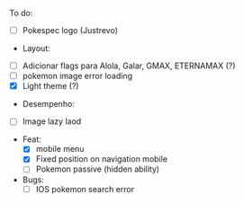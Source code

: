 To do:

  - [ ] Pokespec logo (Justrevo)

 - Layout:
  - [ ] Adicionar flags para Alola, Galar, GMAX, ETERNAMAX (?)
  - [ ] pokemon image error loading
  - [x] Light theme (?)

 - Desempenho:
  - [ ] Image lazy laod

 - Feat:
    - [x] mobile menu
    - [x] Fixed position on navigation mobile
    - [ ] Pokemon passive (hidden ability)

 - Bugs:
    - [ ] IOS pokemon search error